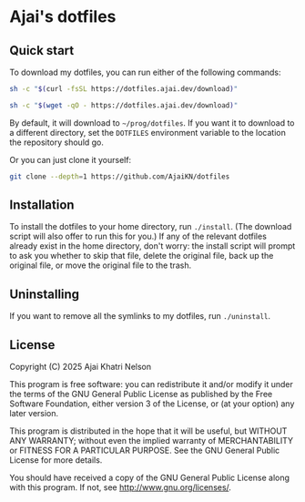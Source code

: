 # Ajai's dotfiles

## Quick start

To download my dotfiles, you can run either of the following commands:

``` sh
sh -c "$(curl -fsSL https://dotfiles.ajai.dev/download)"
```

``` sh
sh -c "$(wget -qO - https://dotfiles.ajai.dev/download)"
```

By default, it will download to `~/prog/dotfiles`. If you want it to download to a different directory, set the `DOTFILES` environment variable to the location the repository should go.

Or you can just clone it yourself:

``` sh
git clone --depth=1 https://github.com/AjaiKN/dotfiles
```

## Installation

To install the dotfiles to your home directory, run `./install`.
(The download script will also offer to run this for you.)
If any of the relevant dotfiles already exist in the home directory, don't worry: the install script will prompt to ask you whether to skip that file, delete the original file, back up the original file, or move the original file to the trash.

## Uninstalling

If you want to remove all the symlinks to my dotfiles, run `./uninstall`.

## License
Copyright (C) 2025 Ajai Khatri Nelson

This program is free software: you can redistribute it and/or modify
it under the terms of the GNU General Public License as published by
the Free Software Foundation, either version 3 of the License, or
(at your option) any later version.

This program is distributed in the hope that it will be useful,
but WITHOUT ANY WARRANTY; without even the implied warranty of
MERCHANTABILITY or FITNESS FOR A PARTICULAR PURPOSE.  See the
GNU General Public License for more details.

You should have received a copy of the GNU General Public License
along with this program.  If not, see <http://www.gnu.org/licenses/>.
